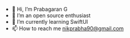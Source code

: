 - 👋 Hi, I’m Prabagaran G
- 👀 I’m an open source enthusiast
- 🌱 I’m currently learning SwiftUI
- 📫 How to reach me nikprabha90@gmail.com

<!---
prabagaranganesan/prabagaranganesan is a ✨ special ✨ repository because its `README.md` (this file) appears on your GitHub profile.
You can click the Preview link to take a look at your changes.
--->
